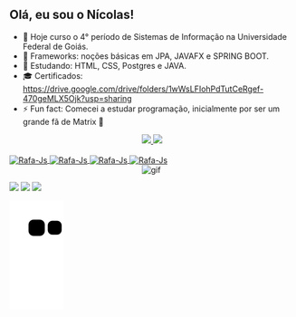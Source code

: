## Olá, eu sou o Nícolas!

- 🔭 Hoje curso o 4° período de Sistemas de Informação na Universidade Federal de Goiás.
- 🧠 Frameworks: noções básicas em JPA, JAVAFX e SPRING BOOT.
- 📘 Estudando: HTML, CSS, Postgres e JAVA.
- 🎓 Certificados: https://drive.google.com/drive/folders/1wWsLFIohPdTutCeRgef-470geMLX5Ojk?usp=sharing
- ⚡  Fun fact: Comecei a estudar programação, inicialmente por ser um grande fã de Matrix 🤣

<div align="center">
  <a href="https://github.com/NicolasMlz">
  <img height="150em" src="https://github-readme-stats.vercel.app/api?username=NicolasMlz&show_icons=true&theme=dracula&include_all_commits=true&count_private=true"/>
  <img height="150em" src="https://github-readme-stats.vercel.app/api/top-langs/?username=NicolasMlz&layout=compact&langs_count=7&theme=dracula"/>
</div>

<div style="display: inline_block"><br>
  <img align="center" alt="Rafa-Js" height="30" width="40" src="https://cdn.jsdelivr.net/gh/devicons/devicon/icons/c/c-original.svg">
  <img align="center" alt="Rafa-Js" height="30" width="40" src="https://cdn.jsdelivr.net/gh/devicons/devicon/icons/java/java-original.svg">
  <img align="center" alt="Rafa-Js" height="30" width="40" 
src="https://cdn.jsdelivr.net/gh/devicons/devicon/icons/html5/html5-original-wordmark.svg">
  <img align="center" alt="Rafa-Js" height="30" width="40" 
src="https://cdn.jsdelivr.net/gh/devicons/devicon/icons/css3/css3-original-wordmark.svg">
  <img align="right" alt="gif" height="150" width="270"
src="https://zealousfortheking.com/wp-content/uploads/2021/02/matrix.jpg">
</div>

##

<div> 
  <a href="https://instagram.com/nicolasmlz_" target="_blank"><img src="https://img.shields.io/badge/-Instagram-%23E4405F?style=for-the-badge&logo=instagram&logoColor=white" target="_blank"></a>
  <a href = "mailto:nnicolasmaulaiz@gmail.com"><img src="https://img.shields.io/badge/-Gmail-%23333?style=for-the-badge&logo=gmail&logoColor=white" target="_blank"></a>
  <a href="https://www.linkedin.com/in/nícolas-marcelo-maulaiz-8b74b4248/" target="_blank"><img src="https://img.shields.io/badge/-LinkedIn-%230077B5?style=for-the-badge&logo=linkedin&logoColor=white" target="_blank"></a> 
</div>

![Snake animation](https://github.com/NicolasMlz/NicolasMlz/blob/output/github-contribution-grid-snake.svg)
